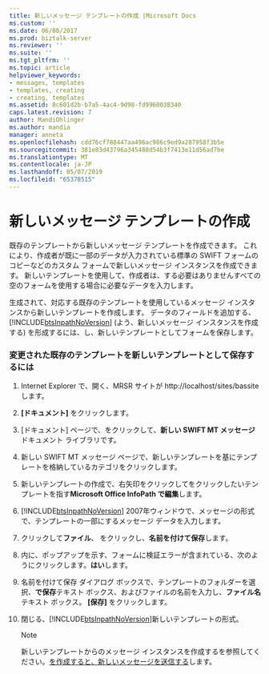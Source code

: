 ```yaml
---
title: 新しいメッセージ テンプレートの作成 |Microsoft Docs
ms.custom: ''
ms.date: 06/08/2017
ms.prod: biztalk-server
ms.reviewer: ''
ms.suite: ''
ms.tgt_pltfrm: ''
ms.topic: article
helpviewer_keywords:
- messages, templates
- templates, creating
- creating, templates
ms.assetid: 8c601d2b-b7a5-4ac4-9d98-fd9960038340
caps.latest.revision: 7
author: MandiOhlinger
ms.author: mandia
manager: anneta
ms.openlocfilehash: cdd76cf788447aa496ac986c9ed9a287958f3b5e
ms.sourcegitcommit: 381e83d43796a345488d54b3f7413e11d56ad7be
ms.translationtype: MT
ms.contentlocale: ja-JP
ms.lasthandoff: 05/07/2019
ms.locfileid: "65378515"
---
```

# <a name="creating-a-new-message-template"></a>新しいメッセージ テンプレートの作成
既存のテンプレートから新しいメッセージ テンプレートを作成できます。 これにより、作成者が既に一部のデータが入力されている標準の SWIFT フォームのコピーなどのカスタム フォームで新しいメッセージ インスタンスを作成できます。 新しいテンプレートを使用して、作成者は、する必要はありませんすべての空のフォームを使用する場合に必要なデータを入力します。  
  
 生成されて、対応する既存のテンプレートを使用しているメッセージ インスタンスから新しいテンプレートを作成します。 データのフィールドを追加する、 [!INCLUDE[btsInpathNoVersion](../../includes/btsinpathnoversion-md.md)] (よう、新しいメッセージ インスタンスを作成する) を形成するには、し、新しいテンプレートとしてフォームを保存します。  
  
### <a name="to-save-a-modified-existing-template-as-a-new-template"></a>変更された既存のテンプレートを新しいテンプレートとして保存するには  
  
1. Internet Explorer で、開く、MRSR サイトが http://localhost/sites/bassite します。  
  
2. **[ドキュメント]** をクリックします。  
  
3. [ドキュメント] ページで、をクリックして、**新しい SWIFT MT メッセージ**ドキュメント ライブラリです。  
  
4. 新しい SWIFT MT メッセージ ページで、新しいテンプレートを基にテンプレートを格納しているカテゴリをクリックします。  
  
5. 新しいテンプレートの作成で、右矢印をクリックしてをクリックしたいテンプレートを指す**Microsoft Office InfoPath で編集**します。  
  
6. [!INCLUDE[btsInpathNoVersion](../../includes/btsinpathnoversion-md.md)] 2007年ウィンドウで、メッセージの形式で、テンプレートの一部にするメッセージ データを入力します。  
  
7. クリックして**ファイル**、 をクリックし、**名前を付けて保存**します。  
  
8. 内に、ポップアップを示す、フォームに検証エラーが含まれている、次のようにクリックします。**はい**します。  
  
9. 名前を付けて保存 ダイアログ ボックスで、テンプレートのフォルダーを選択、**で保存**テキスト ボックス、およびファイルの名前を入力し、**ファイル名**テキスト ボックス。 **[保存]** をクリックします。  
  
10. 閉じる、[!INCLUDE[btsInpathNoVersion](../../includes/btsinpathnoversion-md.md)]新しいテンプレートの形式。  
  
    > [!NOTE]
    >  新しいテンプレートからのメッセージ インスタンスを作成するを参照してください。[を作成すると、新しいメッセージを送信する](../../adapters-and-accelerators/accelerator-swift/creating-and-submitting-a-new-message.md)します。